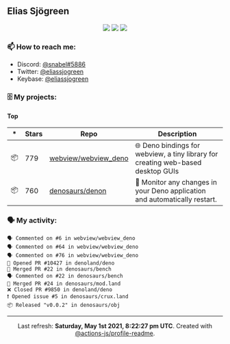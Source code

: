 ## Elias Sjögreen

<p align="center">
  <img src="https://img.shields.io/badge/🎂-dec. 2003-success" />
  <img src="https://img.shields.io/badge/🌎-Stockholm-informational" />
  <img src="https://img.shields.io/badge/👦-He/Him-informational" />
</p>

### 📫 How to reach me:

- Discord: [@snabel#5886](https://discord.com/users/267978757799673866)
- Twitter: [@eliassjogreen](https://twitter.com/eliassjogreen)
- Keybase: [@eliassjogreen](https://keybase.io/eliassjogreen)

### 🗄 My projects:

#### Top
|*|Stars|Repo|Description|
|---|---|---|---|
| 📦 | 779 | [webview/webview_deno](https://github.com/webview/webview_deno) | 🌐 Deno bindings for webview, a tiny library for creating web-based desktop GUIs |
| 📦 | 760 | [denosaurs/denon](https://github.com/denosaurs/denon) | 👀 Monitor any changes in your Deno application and automatically restart. |

### 🗣 My activity:

```
🗣 Commented on #6 in webview/webview_deno
🗣 Commented on #64 in webview/webview_deno
🗣 Commented on #76 in webview/webview_deno
💪 Opened PR #10427 in denoland/deno
🎉 Merged PR #22 in denosaurs/bench
🗣 Commented on #22 in denosaurs/bench
🎉 Merged PR #24 in denosaurs/mod.land
❌ Closed PR #9850 in denoland/deno
❗️ Opened issue #5 in denosaurs/crux.land
📦 Released "v0.0.2" in denosaurs/obj
```

------------
<p align="center">Last refresh: <b>Saturday, May 1st 2021, 8:22:27 pm UTC</b>. Created with <a href=https://github.com/marketplace/actions/profile-readme>@actions-js/profile-readme</a>.</p>
